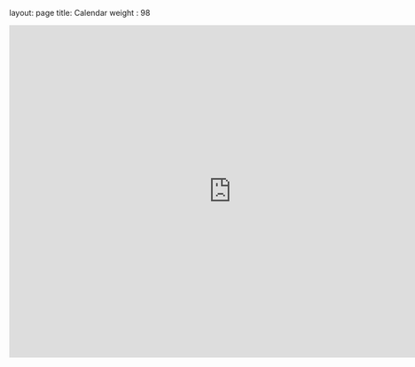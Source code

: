 layout: page
title: Calendar
weight : 98

<iframe src="https://calendar.google.com/calendar/embed?showTz=0&amp;height=600&amp;wkst=2&amp;hl=en_GB&amp;bgcolor=%23ffffff&amp;src=bl9vqibisscjvuitbvc611obek%40group.calendar.google.com&amp;color=%236B3304&amp;ctz=Europe%2FAndorra" style="border-width:0" width="800" height="600" frameborder="0" scrolling="no"></iframe>
